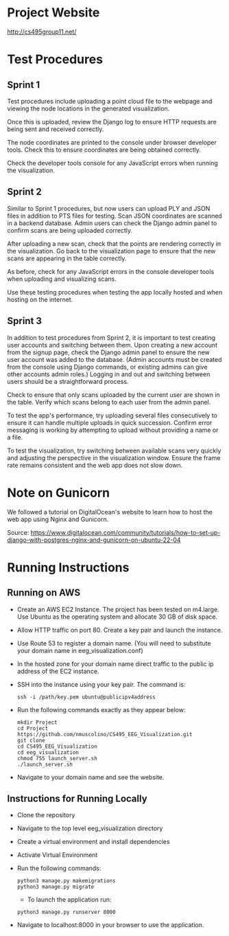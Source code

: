 # Project Website

http://cs495group11.net/

# Test Procedures

## Sprint 1

Test procedures include uploading a point cloud file to the webpage and viewing the node locations in the generated visualization.

Once this is uploaded, review the Django log to ensure HTTP requests are being sent and received correctly.

The node coordinates are printed to the console under browser developer tools. Check this to ensure coordinates are being obtained correctly.

Check the developer tools console for any JavaScript errors when running the visualization.

## Sprint 2

Similar to Sprint 1 procedures, but now users can upload PLY and JSON files in addition to PTS files for testing. Scan JSON coordinates are scanned in a backend database. Admin users can check the Django admin panel to confirm scans are being uploaded correctly.

After uploading a new scan, check that the points are rendering correctly in the visualization. Go back to the visualization page to ensure that the new scans are appearing in the table correctly.

As before, check for any JavaScript errors in the console developer tools when uploading and visualizing scans.

Use these testing procedures when testing the app locally hosted and when hosting on the internet.

## Sprint 3

In addition to test procedures from Sprint 2, it is important to test creating user accounts and switching between them. Upon creating a new account from the signup page, check the Django admin panel to ensure the new user account was added to the database. (Admin accounts must be created from the console using Django commands, or existing admins can give other accounts admin roles.) Logging in and out and switching between users should be a straightforward process.

Check to ensure that only scans uploaded by the current user are shown in the table. Verify which scans belong to each user from the admin panel.

To test the app's performance, try uploading several files consecutively to ensure it can handle multiple uploads in quick succession. Confirm error messaging is working by attempting to upload without providing a name or a file.

To test the visualization, try switching between available scans very quickly and adjusting the perspective in the visualization window. Ensure the frame rate remains consistent and the web app does not slow down.

# Note on Gunicorn

We followed a tutorial on DigitalOcean's website to learn how to host the web app using Nginx and Gunicorn.

Source: https://www.digitalocean.com/community/tutorials/how-to-set-up-django-with-postgres-nginx-and-gunicorn-on-ubuntu-22-04

# Running Instructions 

## Running on AWS

- Create an AWS EC2 Instance. The project has been tested on m4.large. Use Ubuntu as the operating system and allocate 30 GB of disk space.

- Allow HTTP traffic on port 80. Create a key pair and launch the instance.

- Use Route 53 to register a domain name. (You will need to substitute your domain name in eeg_visualization.conf)

- In the hosted zone for your domain name direct traffic to the public ip address of the EC2 instance.

- SSH into the instance using your key pair. The command is:

    ```
    ssh -i /path/key.pem ubuntu@publicipv4address
    ```

- Run the following commands exactly as they appear below:

    ```
    mkdir Project
    cd Project https://github.com/nmuscolino/CS495_EEG_Visualization.git
    git clone
    cd CS495_EEG_Visualization
    cd eeg_visualization
    chmod 755 launch_server.sh
    ./launch_server.sh
    ```

- Navigate to your domain name and see the website.

## Instructions for Running Locally

- Clone the repository

- Navigate to the top level eeg_visualization directory

- Create a virtual environment and install dependencies

- Activate Virtual Environment

- Run the following commands:

    ```
    python3 manage.py makemigrations
    python3 manage.py migrate
    ```

  - To launch the application run:
  ```
  python3 manage.py runserver 8000
  ```

- Navigate to localhost:8000 in your browser to use the application.
